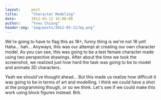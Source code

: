 ```yaml
---
layout:     post
title:      "Character Modeling"
date:       2012-05-12 16:00:00
author:     "Yves Chiong"
header-img: "img/posts/2012-05-12/bg.png"
---
```


We're going to have to flag this as 18+, funny thing is we're not 18 yet! Haha... hah... Anyways, this was our attempt at creating our own character model. As you can see, this was going to be a test female character made using two perspective drawings. After about the time we took the screenshot, we realized just how hard the task was going to be to model and animate 3D characters.

Yeah we should've thought ahead... But this made us realize how difficult it was going to be in terms of art and modelling. I think we could have a shot at the programming though, or so we think. Let's see if we could make this work using block figures instead. Brb.